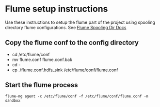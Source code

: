 
# Flume setup instructions

Use these instructions to setup  the flume part of the project using spooling directory flume configurations. See [Flume Spooling Dir Docs](https://flume.apache.org/FlumeUserGuide.html#spooling-directory-source)

## Copy the flume conf to the config directory 
* cd /etc/flume/conf
* mv flume.conf flume.conf.bak
* cd - 
* cp ./flume.conf.hdfs_sink /etc/flume/conf/flume.conf

## Start the flume process 

```
flume-ng agent -c /etc/flume/conf -f /etc/flume/conf/flume.conf -n sandbox
```


